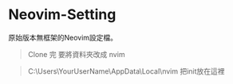 # Neovim-Setting
原始版本無框架的Neovim設定檔。

> Clone 完 要將資料夾改成 nvim

> C:\Users\YourUserName\AppData\Local\nvim 把init放在這裡